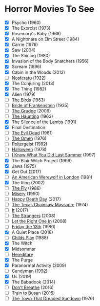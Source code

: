 # Horror Movies To See

- [x] Psycho (1960)
- [x] The Exorcist (1973)
- [x] Rosemary's Baby (1968)
- [x] A Nightmare on Elm Street (1984)
- [x] Carrie (1976)
- [x] Saw (2004)
- [x] The Shining (1980)
- [x] Invasion of the Body Snatchers (1956)
- [x] Scream (1996)
- [x] Cabin in the Woods (2012)
- [ ] [Nosferatu](https://watch.plex.tv/movie/nosferatu) (1922)
- [x] The Conjuring (2013)
- [x] The Thing (1982)
- [x] Alien (1979)
- [ ] [The Birds](https://play.google.com/store/movies/details/Gli_Uccelli?id=HhLxet2BSjY) (1963)
- [ ] [Bride of Frankenstein](https://altadefinizionecommunity.tv/titolo/2389-la-moglie-di-frankenstein/watching.html) (1935)
- [ ] [The Grudge](https://play.google.com/store/movies/details/The_Grudge?id=PvLuYyE2HA8.P) (2006)
- [ ] [The Haunting](https://www.primevideo.com/detail/0HX6TCOO4I41L6QYGY7UXQ13R0/ref=atv_dl_rdr?tag=justwatch07-21) (1963)
- [x] The Silence of the Lambs (1991)
- [x] Final Destination
- [ ] [The Evil Dead](https://www.primevideo.com/detail/0SP2SVTSQQB5K0SZBIXP8V2661/ref=atv_dl_rdr?tag=justwatch07-21) (1981)
- [ ] [The Omen](https://play.google.com/store/movies/details/Il_presagio?id=QRxlT2KU2Lk.P) (1976)
- [ ] [Poltergeist](https://play.google.com/store/movies/details/Poltergeist_Demoniache_Presenze?id=QVPQ_e5skBc.P) (1982)
- [ ] [Halloween](https://www.primevideo.com/detail/0HIROEAKHVOF23JSTAOGIY79OX/ref=atv_dl_rdr?tag=justwatch07-21) (1978)
- [ ] [I Know What You Did Last Summer](https://www.primevideo.com/detail/0PYY64QFVW3CHKGNPJ31M5Q21V/ref=atv_dl_rdr?tag=justwatch07-21) (1997)
- [x] The Blair Witch Project (1999)
- [x] Jaws (1975)
- [x] Get Out (2017)
- [ ] [An American Werewolf in London](https://www.primevideo.com/detail/0U47CYSUXPJ7GWG1KUF85YVKKB/ref=atv_dl_rdr?tag=justwatch07-21) (1981)
- [x] The Ring (2002)
- [ ] [The Fly](https://www.disneyplus.com/it-it/movies/la-mosca/63rLDcO32J7I) (1986)
- [ ] [Misery](https://supervideo.tv/mgt43xy57asx) (1990)
- [ ] [Happy Death Day](https://play.google.com/store/movies/details/Auguri_per_la_tua_morte?id=3YBt-Q_8SV8) (2017)
- [ ] [The Texas Chainsaw Massacre](https://youtu.be/MiyFtJXwwN4) (1974)
- [ ] [It](https://www.netflix.com/title/80177770) (2017)
- [ ] [The Strangers](https://play.google.com/store/movies/details/The_Strangers?id=xkTUlga7j2Y) (2008)
- [ ] [Let the Right One In](https://supervideo.tv/5zg09kz6yuxp) (2008)
- [ ] [Friday the 13th](https://play.google.com/store/movies/details/Venerd%C3%AC_13?id=BFjwymqiPys) (1980)
- [x] A Quiet Place (2018)
- [ ] [Childs Play](https://supervideo.tv/yya8d976kpff) (1988)
- [x] The Witch
- [x] Midsommar
- [ ] [Hereditary](https://play.google.com/store/movies/details/Hereditary?id=XCBhIE4B1h8)
- [x] The Purge
- [x] Paranormal Activity (2009)
- [ ] [Candyman](https://play.google.com/store/movies/details/Candyman_Terrore_Dietro_lo_Specchio?id=bIel6gAqF2U) (1992)
- [x] Us (2019)
- [x] The Babadook (2014)
- [ ] [Don't Breathe](https://www.primevideo.com/detail/0JGIT4GJ9Z3DOBGZ31FK4LJTJK/ref=atv_dl_rdr?tag=justwatch07-21) (2016)
- [ ] [Train to Busan](https://www.primevideo.com/detail/0PKHUYSJ0SS1CEY8ZD2B50A73H/ref=atv_dl_rdr?tag=justwatch07-21) (2016)
- [ ] [The Town That Dreaded Sundown](https://streamtape.com/v/aYvwleQlLrTbWb) (1976)